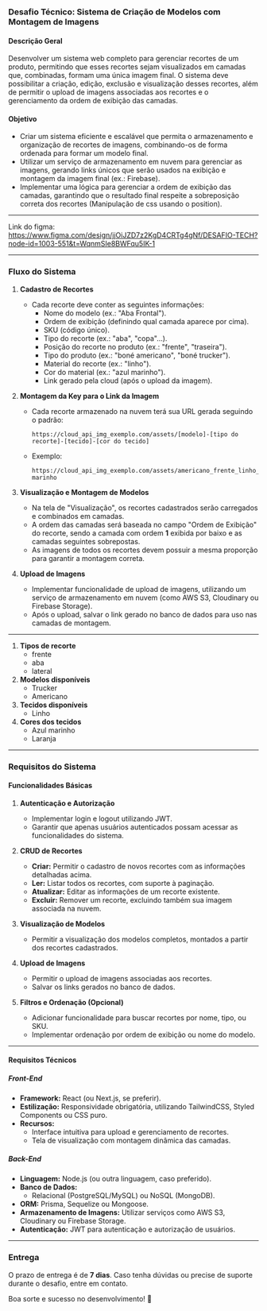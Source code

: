 ### **Desafio Técnico: Sistema de Criação de Modelos com Montagem de Imagens**  

#### **Descrição Geral**  
Desenvolver um sistema web completo para gerenciar recortes de um produto, permitindo que esses recortes sejam visualizados em camadas que, combinadas, formam uma única imagem final. O sistema deve possibilitar a criação, edição, exclusão e visualização desses recortes, além de permitir o upload de imagens associadas aos recortes e o gerenciamento da ordem de exibição das camadas.  

#### **Objetivo**  
- Criar um sistema eficiente e escalável que permita o armazenamento e organização de recortes de imagens, combinando-os de forma ordenada para formar um modelo final.  
- Utilizar um serviço de armazenamento em nuvem para gerenciar as imagens, gerando links únicos que serão usados na exibição e montagem da imagem final (ex.: Firebase).  
- Implementar uma lógica para gerenciar a ordem de exibição das camadas, garantindo que o resultado final respeite a sobreposição correta dos recortes (Manipulação de css usando o position).  

---

Link do figma: https://www.figma.com/design/jjOiJZD7z2KgD4CRTg4gNf/DESAFIO-TECH?node-id=1003-551&t=WqnmSIe8BWFqu5IK-1

---

### **Fluxo do Sistema**  

1. **Cadastro de Recortes**  
   - Cada recorte deve conter as seguintes informações:  
     - Nome do modelo (ex.: "Aba Frontal").  
     - Ordem de exibição (definindo qual camada aparece por cima).  
     - SKU (código único).  
     - Tipo do recorte (ex.: "aba", "copa"...).  
     - Posição do recorte no produto (ex.: "frente", "traseira").  
     - Tipo do produto (ex.: "boné americano", "boné trucker").  
     - Material do recorte (ex.: "linho").  
     - Cor do material (ex.: "azul marinho").  
     - Link gerado pela cloud (após o upload da imagem).  

2. **Montagem da Key para o Link da Imagem**  
   - Cada recorte armazenado na nuvem terá sua URL gerada seguindo o padrão:  
     ```
     https://cloud_api_img_exemplo.com/assets/[modelo]-[tipo do recorte]-[tecido]-[cor do tecido]
     ```  
   - Exemplo:  
     ```
     https://cloud_api_img_exemplo.com/assets/americano_frente_linho_azul-marinho
     ```  

3. **Visualização e Montagem de Modelos**  
   - Na tela de "Visualização", os recortes cadastrados serão carregados e combinados em camadas.  
   - A ordem das camadas será baseada no campo "Ordem de Exibição" do recorte, sendo a camada com ordem **1** exibida por baixo e as camadas seguintes sobrepostas.  
   - As imagens de todos os recortes devem possuir a mesma proporção para garantir a montagem correta.  

4. **Upload de Imagens**  
   - Implementar funcionalidade de upload de imagens, utilizando um serviço de armazenamento em nuvem (como AWS S3, Cloudinary ou Firebase Storage).  
   - Após o upload, salvar o link gerado no banco de dados para uso nas camadas de montagem.  

---

1. **Tipos de recorte**  
   - frente
   - aba
   - lateral
2. **Modelos disponíveis**
   - Trucker
   - Americano
3. **Tecidos disponíveis**
   - Linho
4. **Cores dos tecidos**
   - Azul marinho
   - Laranja
---

### **Requisitos do Sistema**  

#### **Funcionalidades Básicas**  

1. **Autenticação e Autorização**  
   - Implementar login e logout utilizando JWT.  
   - Garantir que apenas usuários autenticados possam acessar as funcionalidades do sistema.  

2. **CRUD de Recortes**  
   - **Criar:** Permitir o cadastro de novos recortes com as informações detalhadas acima.  
   - **Ler:** Listar todos os recortes, com suporte à paginação.  
   - **Atualizar:** Editar as informações de um recorte existente.  
   - **Excluir:** Remover um recorte, excluindo também sua imagem associada na nuvem.  

3. **Visualização de Modelos**  
   - Permitir a visualização dos modelos completos, montados a partir dos recortes cadastrados.  

4. **Upload de Imagens**  
   - Permitir o upload de imagens associadas aos recortes.  
   - Salvar os links gerados no banco de dados.  

5. **Filtros e Ordenação (Opcional)**  
   - Adicionar funcionalidade para buscar recortes por nome, tipo, ou SKU.  
   - Implementar ordenação por ordem de exibição ou nome do modelo.  

---

#### **Requisitos Técnicos**  

##### **Front-End**  
- **Framework:** React (ou Next.js, se preferir).  
- **Estilização:** Responsividade obrigatória, utilizando TailwindCSS, Styled Components ou CSS puro.  
- **Recursos:**  
  - Interface intuitiva para upload e gerenciamento de recortes.  
  - Tela de visualização com montagem dinâmica das camadas.  

##### **Back-End**  
- **Linguagem:** Node.js (ou outra linguagem, caso preferido).  
- **Banco de Dados:**  
  - Relacional (PostgreSQL/MySQL) ou NoSQL (MongoDB).  
- **ORM:** Prisma, Sequelize ou Mongoose.  
- **Armazenamento de Imagens:** Utilizar serviços como AWS S3, Cloudinary ou Firebase Storage.  
- **Autenticação:** JWT para autenticação e autorização de usuários.  

---

### **Entrega**  

O prazo de entrega é de **7 dias**. Caso tenha dúvidas ou precise de suporte durante o desafio, entre em contato.  

Boa sorte e sucesso no desenvolvimento! 🚀
